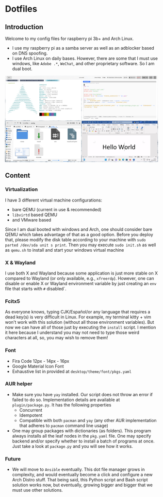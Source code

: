 # Dotfiles

## Introduction

Welcome to my config files for raspberry pi 3b+ and Arch Linux.

- I use my raspberry pi as a samba server as well as an adblocker based on DNS spoofing.
- I use Arch Linux on daily bases. However, there are some that I must use windows,
  like `Adobe .*`, `WeChat`, and other proprietary software. So I am dual boot.

![Screen Shot of Arch Linux](screenshot.png)

## Content

### Virtualization

I have 3 different virtual machine configurations:

- bare QEMU (current in use & recommended)
- `libvirtd` based QEMU
- and VMware based

Since I am dual booted with windows and Arch, one should consider bare QEMU which takes
advantage of that as a good option. Before you deploy that, please modify the disk
table according to your machine with `sudo parted /dev/sda unit s print`. Then you may
execute `sudo init.sh` as well as `qemu.sh` to install and start your windows virtual
machine

### X & Wayland

I use both X and Wayland because some application is just more stable on X compared to
Wayland (or only available, e.g., `xfreerdp`). However, one can disable or enable X or
Wayland environment variable by just creating an `env` file that starts with `#`
disabled`.

### Fcitx5

As everyone knows, typing CJK/Español/or any language that requires a dead key(s) is
very difficult in Linux. For example, my terminal kitty + vim won't work with this
solution (without all those environment variables). But now we can have all of those
just by executing the `install` script. I mention it here because I understand you may
not need to type those weird characters at all, so, you may wish to remove them!

### Font

- Fira Code 12px - 14px - 16px
- Google Material Icon Font
- Exhaustive list in provided at `desktop/theme/font/pkgs.yaml`

### AUR helper

- Make sure you have `yay` installed. Our script does not throw an error if failed to do so.
Implementation details are available at `plugin/package.py`. It has the following properties
  - Concurrent
  - Idempotent
  - Compatible with both `pacman` and `yay` (any other AUR implementation that adheres
    to `pacman` command line usage)
- One may group packages with dictionaries (as folders). This program always installs all
  the leaf nodes in the `pkg.yaml` file. One may specify backend and/or specify whether
  to install a batch of programs at once. Just take a look at `package.py` and you will
  see how it works.

### Future

- We will move to `Ansible` eventually. This dot file manager grows in complexity, and
  would eventually become a click and configure a new Arch Distro stuff. That being
  said, this Python script and Bash script solution works now, but eventually, growing
  bigger and bigger that we must use other solutions.

